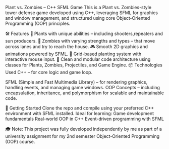 Plant vs. Zombies – C++ SFML Game
This is a Plant vs. Zombies-style tower defense game developed using C++, leveraging SFML for graphics and window management, and structured using core Object-Oriented Programming (OOP) principles.

🛠 Features
🌿 Plants with unique abilities – including shooters,repeaters and sun producers.
🧟 Zombies with varying strengths and types – that move across lanes and try to reach the house.
🎮 Smooth 2D graphics and animations powered by SFML.
🧱 Grid-based planting system with interactive mouse input.
🧠 Clean and modular code architecture using classes for Plants, Zombies, Projectiles, and Game Engine.
📦 Technologies Used
C++ – for core logic and game loop.

SFML (Simple and Fast Multimedia Library) – for rendering graphics, handling events, and managing game windows.
OOP Concepts – including encapsulation, inheritance, and polymorphism for scalable and maintainable code.

🚀 Getting Started
Clone the repo and compile using your preferred C++ environment with SFML installed. Ideal for learning:
Game development fundamentals
Real-world OOP in C++
Event-driven programming with SFML

🎓 Note: This project was fully developed independently by me as part of a university assignment for my 2nd semester Object-Oriented Programming (OOP) course.
